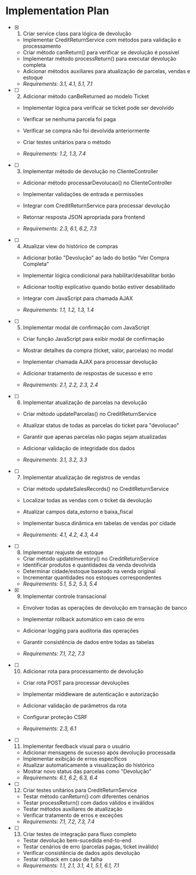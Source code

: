 # Implementation Plan

- [x] 1. Criar service class para lógica de devolução


  - Implementar CreditReturnService com métodos para validação e processamento
  - Criar método canReturn() para verificar se devolução é possível
  - Implementar método processReturn() para executar devolução completa
  - Adicionar métodos auxiliares para atualização de parcelas, vendas e estoque
  - _Requirements: 3.1, 4.1, 5.1, 7.1_



- [ ] 2. Adicionar método canBeReturned ao modelo Ticket
  - Implementar lógica para verificar se ticket pode ser devolvido
  - Verificar se nenhuma parcela foi paga
  - Verificar se compra não foi devolvida anteriormente


  - Criar testes unitários para o método
  - _Requirements: 1.2, 1.3, 7.4_

- [ ] 3. Implementar método de devolução no ClienteController
  - Adicionar método processarDevolucao() no ClienteController


  - Implementar validações de entrada e permissões
  - Integrar com CreditReturnService para processar devolução
  - Retornar resposta JSON apropriada para frontend
  - _Requirements: 2.3, 6.1, 6.2, 7.3_



- [ ] 4. Atualizar view do histórico de compras
  - Adicionar botão "Devolução" ao lado do botão "Ver Compra Completa"
  - Implementar lógica condicional para habilitar/desabilitar botão
  - Adicionar tooltip explicativo quando botão estiver desabilitado
  - Integrar com JavaScript para chamada AJAX

  - _Requirements: 1.1, 1.2, 1.3, 1.4_

- [ ] 5. Implementar modal de confirmação com JavaScript
  - Criar função JavaScript para exibir modal de confirmação
  - Mostrar detalhes da compra (ticket, valor, parcelas) no modal
  - Implementar chamada AJAX para processar devolução

  - Adicionar tratamento de respostas de sucesso e erro
  - _Requirements: 2.1, 2.2, 2.3, 2.4_

- [ ] 6. Implementar atualização de parcelas na devolução
  - Criar método updateParcelas() no CreditReturnService
  - Atualizar status de todas as parcelas do ticket para "devolucao"

  - Garantir que apenas parcelas não pagas sejam atualizadas
  - Adicionar validação de integridade dos dados
  - _Requirements: 3.1, 3.2, 3.3_

- [ ] 7. Implementar atualização de registros de vendas
  - Criar método updateSalesRecords() no CreditReturnService

  - Localizar todas as vendas com o ticket da devolução
  - Atualizar campos data_estorno e baixa_fiscal
  - Implementar busca dinâmica em tabelas de vendas por cidade
  - _Requirements: 4.1, 4.2, 4.3, 4.4_

- [ ] 8. Implementar reajuste de estoque
  - Criar método updateInventory() no CreditReturnService
  - Identificar produtos e quantidades da venda devolvida
  - Determinar cidade/estoque baseado na venda original
  - Incrementar quantidades nos estoques correspondentes
  - _Requirements: 5.1, 5.2, 5.3, 5.4_

- [x] 9. Implementar controle transacional

  - Envolver todas as operações de devolução em transação de banco


  - Implementar rollback automático em caso de erro
  - Adicionar logging para auditoria das operações
  - Garantir consistência de dados entre todas as tabelas


  - _Requirements: 7.1, 7.2, 7.3_

- [ ] 10. Adicionar rota para processamento de devolução
  - Criar rota POST para processar devoluções
  - Implementar middleware de autenticação e autorização



  - Adicionar validação de parâmetros da rota
  - Configurar proteção CSRF
  - _Requirements: 2.3, 6.1_

- [ ] 11. Implementar feedback visual para o usuário
  - Adicionar mensagens de sucesso após devolução processada
  - Implementar exibição de erros específicos
  - Atualizar automaticamente a visualização do histórico
  - Mostrar novo status das parcelas como "Devolução"
  - _Requirements: 6.1, 6.2, 6.3, 6.4_

- [ ] 12. Criar testes unitários para CreditReturnService
  - Testar método canReturn() com diferentes cenários
  - Testar processReturn() com dados válidos e inválidos
  - Testar métodos auxiliares de atualização
  - Verificar tratamento de erros e exceções
  - _Requirements: 7.1, 7.2, 7.3, 7.4_

- [ ] 13. Criar testes de integração para fluxo completo
  - Testar devolução bem-sucedida end-to-end
  - Testar cenários de erro (parcelas pagas, ticket inválido)
  - Verificar consistência de dados após devolução
  - Testar rollback em caso de falha
  - _Requirements: 1.1, 2.1, 3.1, 4.1, 5.1, 6.1, 7.1_